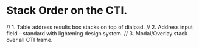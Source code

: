 # Stack Order on the CTI.

// 1. Table address results box stacks on top of dialpad.
// 2. Address input field - standard with lightening design system.
// 3. Modal/Overlay stack over all CTI frame.